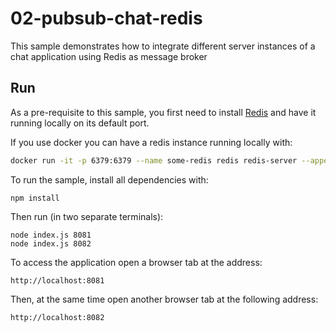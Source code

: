 # 02-pubsub-chat-redis

This sample demonstrates how to integrate different server instances of a chat application using Redis as message broker

## Run

As a pre-requisite to this sample, you first need to install [Redis](http://redis.io/download) and have it running locally on its default port.

If you use docker you can have a redis instance running locally with:

```bash
docker run -it -p 6379:6379 --name some-redis redis redis-server --appendonly yes
```

To run the sample, install all dependencies with:
 
```shell script
npm install
``` 

Then run (in two separate terminals):

```shell script
node index.js 8081
node index.js 8082
```
  
To access the application open a browser tab at the address:

```
http://localhost:8081
```

Then, at the same time open another browser tab at the following address:

```
http://localhost:8082
```
